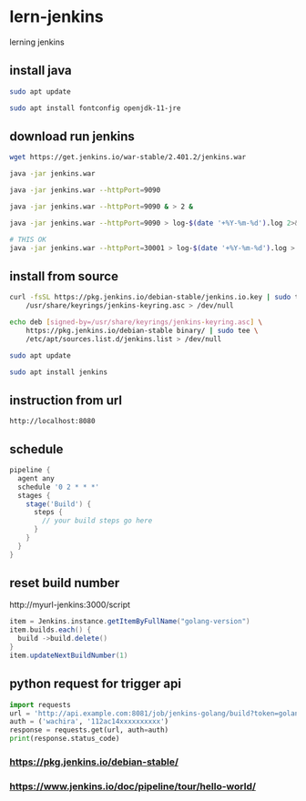# lern-jenkins

lerning jenkins

## install java

```sh
sudo apt update

sudo apt install fontconfig openjdk-11-jre
```

## download run jenkins

```sh
wget https://get.jenkins.io/war-stable/2.401.2/jenkins.war

java -jar jenkins.war

java -jar jenkins.war --httpPort=9090

java -jar jenkins.war --httpPort=9090 & > 2 &

java -jar jenkins.war --httpPort=9090 > log-$(date '+%Y-%m-%d').log 2>&1 &

# THIS OK
java -jar jenkins.war --httpPort=30001 > log-$(date '+%Y-%m-%d').log > /dev/null &>2 &
```

## install from source

```sh
curl -fsSL https://pkg.jenkins.io/debian-stable/jenkins.io.key | sudo tee \
    /usr/share/keyrings/jenkins-keyring.asc > /dev/null

echo deb [signed-by=/usr/share/keyrings/jenkins-keyring.asc] \
    https://pkg.jenkins.io/debian-stable binary/ | sudo tee \
    /etc/apt/sources.list.d/jenkins.list > /dev/null

sudo apt update

sudo apt install jenkins
```

## instruction from url

```
http://localhost:8080
```

## schedule

```groovy
pipeline {
  agent any
  schedule '0 2 * * *'
  stages {
    stage('Build') {
      steps {
        // your build steps go here
      }
    }
  }
}
```

## reset build number

http://myurl-jenkins:3000/script

```groovy
item = Jenkins.instance.getItemByFullName("golang-version")
item.builds.each() { 
  build ->build.delete()
}
item.updateNextBuildNumber(1)
```

## python request for trigger api

```py
import requests
url = 'http://api.example.com:8081/job/jenkins-golang/build?token=golang'
auth = ('wachira', '112ac14xxxxxxxxxx')
response = requests.get(url, auth=auth)
print(response.status_code)
```

### https://pkg.jenkins.io/debian-stable/

### https://www.jenkins.io/doc/pipeline/tour/hello-world/
